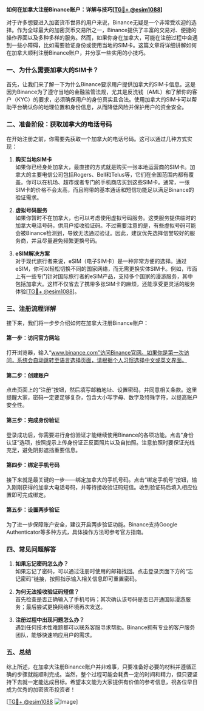 **如何在加拿大注册Binance账户：详解与技巧[[TG💪+ @esim1088](https://t.me/s/esim1088)]**

对于许多想要进入加密货币世界的用户来说，Binance无疑是一个非常受欢迎的选择。作为全球最大的加密货币交易所之一，Binance提供了丰富的交易对、便捷的操作界面以及多种多样的服务。然而，如果你身在加拿大，可能在注册过程中会遇到一些小障碍，比如需要验证身份或使用当地的SIM卡。这篇文章将详细讲解如何在加拿大顺利注册Binance账户，并分享一些实用的小技巧。

### 一、为什么需要加拿大的SIM卡？

首先，让我们来了解一下为什么Binance要求用户提供加拿大的SIM卡信息。这是因为Binance为了遵守当地的金融监管法规，尤其是反洗钱（AML）和了解你的客户（KYC）的要求，必须确保用户的身份真实且合法。使用加拿大的SIM卡可以帮助平台确认你的地理位置和身份信息，从而降低风险并保护用户的资金安全。

### 二、准备阶段：获取加拿大的电话号码

在开始注册之前，你需要先获取一个加拿大的电话号码。这可以通过几种方式实现：

1. **购买当地SIM卡**  
   如果你已经身处加拿大，最直接的方式就是购买一张本地运营商的SIM卡。加拿大的主要电信公司包括Rogers、Bell和Telus等，它们在全国范围内都有覆盖。你可以在机场、超市或者专门的手机商店买到这些SIM卡。通常，一张SIM卡的价格不会太高，而且附带的基本通话和短信功能足以满足Binance的验证需求。

2. **虚拟号码服务**  
   如果你暂时不在加拿大，也可以考虑使用虚拟号码服务。这类服务提供临时的加拿大电话号码，供用户接收验证码。不过需要注意的是，有些虚拟号码可能会被Binance检测到，导致无法通过验证。因此，建议优先选择信誉较好的服务商，并且尽量避免频繁更换号码。

3. **eSIM解决方案**  
   对于现代旅行者来说，eSIM（电子SIM卡）是一种非常方便的选择。通过eSIM，你可以轻松切换不同的国家网络，而无需更换实体SIM卡。例如，市面上有一些专门针对国际旅行者的eSIM产品，支持多个国家的漫游服务，其中包括加拿大。这样不仅省去了携带多张SIM卡的麻烦，还能享受更灵活的服务体验[[TG💪+ @esim1088](https://t.me/s/esim1088)]。

### 三、注册流程详解

接下来，我们将一步步介绍如何在加拿大注册Binance账户：

#### 第一步：访问官方网站
打开浏览器，输入“www.binance.com”访问Binance官网。如果你是第一次访问，系统会自动跳转至语言选择页面，请根据个人习惯选择中文或英文界面。

#### 第二步：创建账户
点击页面上的“注册”按钮，然后填写邮箱地址、设置密码，并同意相关条款。这里提醒大家，密码一定要足够复杂，包含大小写字母、数字及特殊字符，以提高账户安全性。

#### 第三步：完成身份验证
登录成功后，你需要进行身份验证才能继续使用Binance的各项功能。点击“身份认证”选项，按照提示上传身份证正反面照片以及自拍照。注意拍照时要保证光线充足，避免阴影遮挡重要信息。

#### 第四步：绑定手机号码
接下来就是最关键的一步——绑定加拿大的手机号码。点击“绑定手机号”按钮，输入刚刚获得的加拿大电话号码，并等待接收验证码短信。收到验证码后填入相应位置即可完成绑定。

#### 第五步：设置两步验证
为了进一步保障账户安全，建议开启两步验证功能。Binance支持Google Authenticator等多种方式，具体操作方法可参考官方指南。

### 四、常见问题解答

1. **如果忘记密码怎么办？**  
   如果忘记了密码，可以通过注册时使用的邮箱找回。点击登录页面下方的“忘记密码”链接，按照指示输入相关信息即可重置密码。

2. **为何无法接收验证码短信？**  
   首先检查是否正确输入了手机号码；其次确认该号码是否已开通国际漫游服务；最后尝试更换网络环境再次发送。

3. **注册过程中出现问题怎么办？**  
   遇到任何技术性难题都可以联系客服寻求帮助。Binance拥有专业的客户服务团队，能够快速响应用户的需求。

### 五、总结

综上所述，在加拿大注册Binance账户并非难事，只要准备好必要的材料并遵循正确的步骤就能顺利完成。当然，整个过程可能会耗费一定的时间和精力，但只要坚持下去就一定能达成目标。希望本文能为大家提供有价值的参考信息，祝各位早日成为优秀的加密货币投资者！

[[TG💪+ @esim1088](https://t.me/s/esim1088) ![Image](https://i.postimg.cc/4NQfJmqS/Snipaste-2025-05-13-00-14-12.png)]